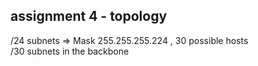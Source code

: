 ## assignment 4 - topology

/24 subnets => Mask 255.255.255.224 , 30 possible hosts  
/30 subnets in the backbone
